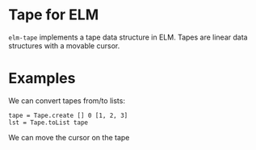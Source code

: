 # Tape for ELM 

`elm-tape` implements a tape data structure in ELM. Tapes are linear data structures with a movable cursor.


# Examples

We can convert tapes from/to lists:

    tape = Tape.create [] 0 [1, 2, 3]
    lst = Tape.toList tape

We can move the cursor on the tape